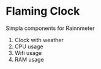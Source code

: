 # Flaming Clock
Simpla components for Rainnmeter

1. Clock with weather
2. CPU usage
3. Wifi usage
4. RAM usage
